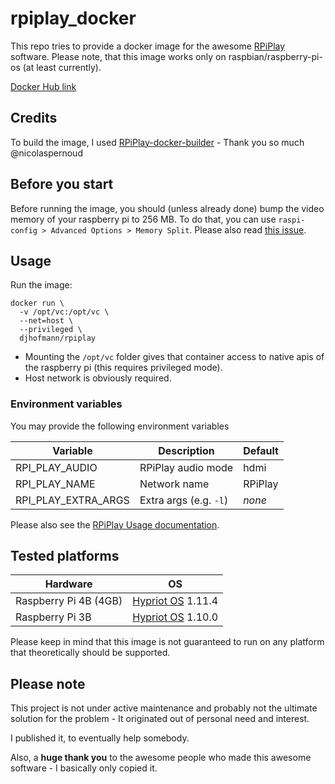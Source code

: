 # rpiplay_docker
This repo tries to provide a docker image for the awesome [RPiPlay](https://github.com/FD-/RPiPlay) software.
Please note, that this image works only on raspbian/raspberry-pi-os (at least currently).

[Docker Hub link](https://hub.docker.com/r/djhofmann/rpiplay)

## Credits
To build the image, I used [RPiPlay-docker-builder](https://github.com/nicolaspernoud/RPiPlay-docker-builder) - Thank you so much @nicolaspernoud 

## Before you start
Before running the image, you should (unless already done) bump the video memory of your raspberry pi to 256 MB.
To do that, you can use `raspi-config > Advanced Options > Memory Split`.
Please also read [this issue](https://github.com/FD-/RPiPlay/issues/8).

## Usage
Run the image:
```
docker run \
  -v /opt/vc:/opt/vc \ 
  --net=host \
  --privileged \
  djhofmann/rpiplay
```
- Mounting the `/opt/vc` folder gives that container access to native apis of the raspberry pi (this requires privileged mode).
- Host network is obviously required. 

### Environment variables
You may provide the following environment variables

| Variable | Description | Default |
| -------- | ----------- | ------- |       
|RPI_PLAY_AUDIO |RPiPlay audio mode |hdmi |
|RPI_PLAY_NAME |Network name |RPiPlay |
|RPI_PLAY_EXTRA_ARGS |Extra args (e.g. `-l`) |*none* |

Please also see the [RPiPlay Usage documentation](https://github.com/FD-/RPiPlay#usage).

## Tested platforms

| Hardware | OS |
| -------- | -- |
|Raspberry Pi 4B (4GB) |[Hypriot OS](https://blog.hypriot.com/) 1.11.4 |
|Raspberry Pi 3B |[Hypriot OS](https://blog.hypriot.com/) 1.10.0 |

Please keep in mind that this image is not guaranteed to run on any platform that theoretically should be supported.

## Please note
This project is not under active maintenance and probably not the ultimate solution for the problem - It originated out of personal need and interest.

I published it, to eventually help somebody.

Also, a **huge thank you** to the awesome people who made this awesome software - I basically only copied it.

